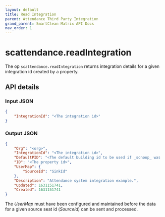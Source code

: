 ```yaml
---
layout: default
title: Read Integration
parent: Attendance Third Party Integration
grand_parent: SmartClean Matrix API Docs
nav_order: 1
---
```


# **scattendance.readIntegration**

The op `scattendance.readIntegration` returns integration details for a given integration id created by a property.

## API details
### Input JSON

```json
{
    "IntegrationId": "<The integration id>"
}
```

### Output JSON

```json
{
    "Org": "<org>",
    "IntegrationId": "<The integration id>",
    "DefaultPID": "<The default building id to be used if _scnoop_ was sent as _pid_>",
    "ID": "<The property id>",
    "UserMap": {
        "SourceId": "SinkId"
    },
    "Description": "Attendance system integration example.",
    "Updated": 1631151741,
    "Created": 1631151741
}
```

The _UserMap_ must have been configured and maintained before the data for a given source seat id (_SourceId_) can be sent and processed.
